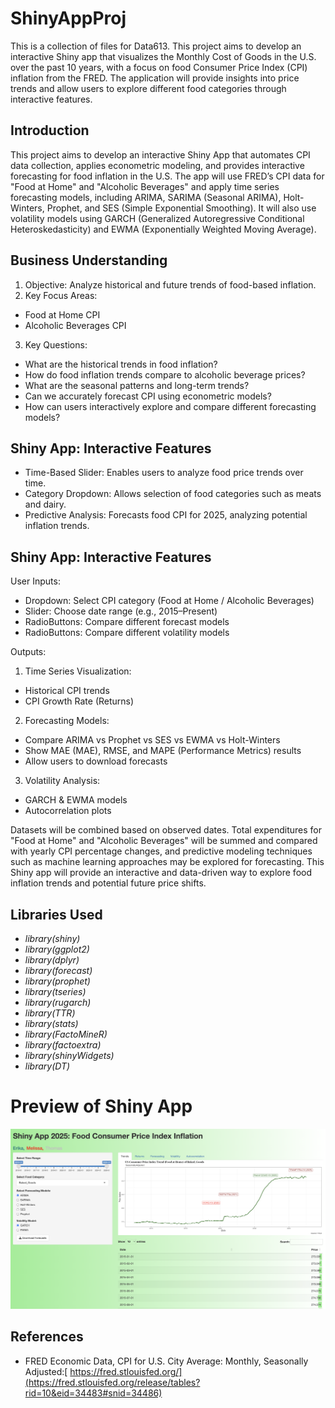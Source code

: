 # ShinyAppProj
This is a collection of files for Data613. This project aims to develop an interactive Shiny app that visualizes the Monthly Cost of Goods in the U.S. over the past 10 years, with a focus on food Consumer Price Index (CPI) inflation from the FRED. The application will provide insights into price trends and allow users to explore different food categories through interactive features.

## Introduction
This project aims to develop an interactive Shiny App that automates CPI data collection, applies econometric modeling, and provides interactive forecasting for food inflation in the U.S. The app will use FRED’s CPI data for "Food at Home" and "Alcoholic Beverages" and apply time series forecasting models, including ARIMA, SARIMA (Seasonal ARIMA), Holt-Winters, Prophet, and SES (Simple Exponential Smoothing). It will also use volatility models using GARCH (Generalized Autoregressive Conditional Heteroskedasticity) and EWMA (Exponentially Weighted Moving Average).

## Business Understanding

1. Objective: Analyze historical and future trends of food-based inflation.
2. Key Focus Areas:
- Food at Home CPI
- Alcoholic Beverages CPI
3. Key Questions:
- What are the historical trends in food inflation?
- How do food inflation trends compare to alcoholic beverage prices?
- What are the seasonal patterns and long-term trends?
- Can we accurately forecast CPI using econometric models?
- How can users interactively explore and compare different forecasting models?

## Shiny App: Interactive Features
- Time-Based Slider: Enables users to analyze food price trends over time.
- Category Dropdown: Allows selection of food categories such as meats and dairy.
- Predictive Analysis: Forecasts food CPI for 2025, analyzing potential inflation trends.

## Shiny App: Interactive Features

User Inputs:
- Dropdown: Select CPI category (Food at Home / Alcoholic Beverages)
- Slider: Choose date range (e.g., 2015–Present)
- RadioButtons: Compare different forecast models
- RadioButtons: Compare different volatility models

Outputs:
1. Time Series Visualization:
  - Historical CPI trends
  - CPI Growth Rate (Returns)
2. Forecasting Models:
  - Compare ARIMA vs Prophet vs SES vs EWMA vs Holt-Winters
  - Show MAE (MAE), RMSE, and MAPE (Performance Metrics) results
  - Allow users to download forecasts
3. Volatility Analysis:
  - GARCH & EWMA models
  - Autocorrelation plots

Datasets will be combined based on observed dates. Total expenditures for "Food at Home" and "Alcoholic Beverages" will be summed and compared with yearly CPI percentage changes, and predictive modeling techniques such as machine learning approaches may be explored for forecasting. This Shiny app will provide an interactive and data-driven way to explore food inflation trends and potential future price shifts.

## Libraries Used

- *library(shiny)*
- *library(ggplot2)*
- *library(dplyr)*
- *library(forecast)*
- *library(prophet)*
- *library(tseries)*
- *library(rugarch)*
- *library(TTR)*
- *library(stats)*
- *library(FactoMineR)*
- *library(factoextra)*
- *library(shinyWidgets)*
- *library(DT)*

# Preview of Shiny App

![](images/updated_shiny_dashboard.png)

## References
 - FRED Economic Data, CPI for U.S. City Average: Monthly, Seasonally Adjusted:[ https://fred.stlouisfed.org/](https://fred.stlouisfed.org/release/tables?rid=10&eid=34483#snid=34486)
